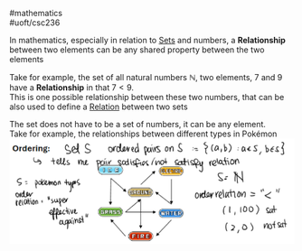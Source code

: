 #mathematics  
#uoft/csc236 

In mathematics, especially in relation to [Sets](../../Math/MAT223%20Notes/Set.md) and numbers, a **Relationship** between two elements can be any shared property between the two elements

Take for example, the set of all natural numbers $\mathbb{N}$, two elements, $7$ and  $9$ have a **Relationship** in that $7<9$.  
	This is one possible relationship between these two numbers, that can be also used to define a [Relation](Relation.md) between two sets

The set does not have to be a set of numbers, it can be any element.  
Take for example, the relationships between different types in Pokémon  
	![Pasted image 20240517203833](attachments/Pasted%20image%2020240517203833.png)